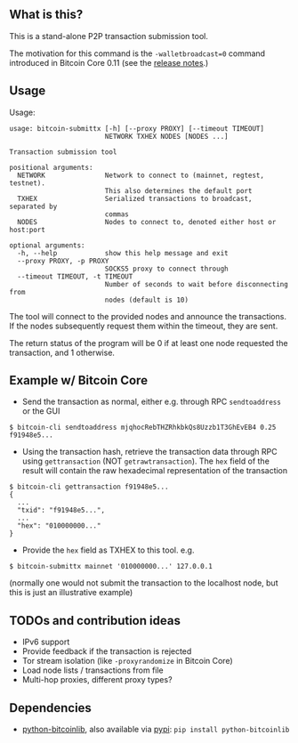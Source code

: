 What is this?
--------------

This is a stand-alone P2P transaction submission tool.

The motivation for this command is the `-walletbroadcast=0` command introduced
in Bitcoin Core 0.11 (see the [release notes](https://github.com/bitcoin/bitcoin/blob/v0.11.0rc1/doc/release-notes.md#privacy-disable-wallet-transaction-broadcast).)

Usage
--------

Usage:

    usage: bitcoin-submittx [-h] [--proxy PROXY] [--timeout TIMEOUT]
                            NETWORK TXHEX NODES [NODES ...]

    Transaction submission tool

    positional arguments:
      NETWORK               Network to connect to (mainnet, regtest, testnet).
                            This also determines the default port
      TXHEX                 Serialized transactions to broadcast, separated by
                            commas
      NODES                 Nodes to connect to, denoted either host or host:port

    optional arguments:
      -h, --help            show this help message and exit
      --proxy PROXY, -p PROXY
                            SOCKS5 proxy to connect through
      --timeout TIMEOUT, -t TIMEOUT
                            Number of seconds to wait before disconnecting from
                            nodes (default is 10)

The tool will connect to the provided nodes and announce the transactions. If the
nodes subsequently request them within the timeout, they are sent.

The return status of the program will be 0 if at least one node requested the transaction, and 1
otherwise.

Example w/ Bitcoin Core
-------------------------

- Send the transaction as normal, either e.g. through RPC `sendtoaddress` or the GUI
```
$ bitcoin-cli sendtoaddress mjqhocRebTHZRhkbkQs8Uzzb1T3GhEvEB4 0.25
f91948e5...
```
- Using the transaction hash, retrieve the transaction data through RPC using `gettransaction` (NOT
  `getrawtransaction`). The `hex` field of the result will contain the raw
  hexadecimal representation of the transaction
```
$ bitcoin-cli gettransaction f91948e5...
{
  ...
  "txid": "f91948e5...",
  ...
  "hex": "010000000..."
}
```
- Provide the `hex` field as TXHEX to this tool. e.g.
```
$ bitcoin-submittx mainnet '010000000...' 127.0.0.1
```
(normally one would not submit the transaction to the localhost node, but this is just an illustrative example)

TODOs and contribution ideas
-----------------------------

- IPv6 support
- Provide feedback if the transaction is rejected
- Tor stream isolation (like `-proxyrandomize` in Bitcoin Core)
- Load node lists / transactions from file
- Multi-hop proxies, different proxy types?

Dependencies
--------------

- [python-bitcoinlib](https://github.com/petertodd/python-bitcoinlib), also available via [pypi](https://pypi.python.org/pypi/python-bitcoinlib): `pip install python-bitcoinlib`

